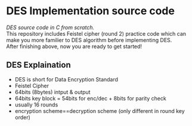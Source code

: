 # DES Implementation source code

*DES source code in C from scratch.*    
This repository includes Feistel cipher (round 2) practice code which can make you more familier to DES algorithm before implementing DES.  
After finishing above, now you are ready to get started!


## DES Explaination
 * DES is short for Data Encryption Standard
 * Feistel Cipher 
 * 64bits (8bytes) intput & output
 * 64bits key block = 54bits for enc/dec + 8bits for parity check
 * usually 16 rounds
 * encryption scheme==decryption scheme (only different in round key order)
 
